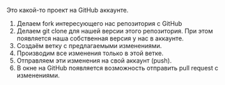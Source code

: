 Это какой-то проект на GitHub аккаунте.

1. Делаем fork интересующего нас репозитория с GitHub
2. Делаем git clone для нашей версии этого репозитория. При этом появляется наша собственная версия у нас в аккаунте.
3. Создаём ветку с предлагаемыми изменениями.
4. Производим все изменения только в этой ветке.
5. Отправляем эти изменения на свой аккаунт (push).
6. В окне на GitHub появляется возможность отправить pull request с изменениями.